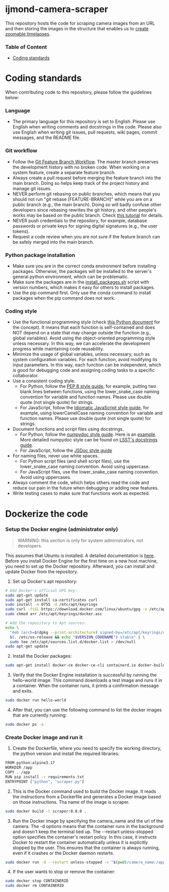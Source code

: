 # ijmond-camera-scraper

This repository hosts the code for scraping camera images from an URL and then storing the images in the structure that enables us to [create zoomable timelapses](https://github.com/CMU-CREATE-Lab/timemachine-creator).

### Table of Content
- [Coding standards](#coding-standards)

# <a name="coding-standards"></a>Coding standards
When contributing code to this repository, please follow the guidelines below:

### Language
- The primary language for this repository is set to English. Please use English when writing comments and docstrings in the code. Please also use English when writing git issues, pull requests, wiki pages, commit messages, and the README file.

### Git workflow
- Follow the [Git Feature Branch Workflow](https://www.atlassian.com/git/tutorials/comparing-workflows/feature-branch-workflow). The master branch preserves the development history with no broken code. When working on a system feature, create a separate feature branch.
- Always create a pull request before merging the feature branch into the main branch. Doing so helps keep track of the project history and manage git issues.
- NEVER perform git rebasing on public branches, which means that you should not run "git rebase [FEATURE-BRANCH]" while you are on a public branch (e.g., the main branch). Doing so will badly confuse other developers since rebasing rewrites the git history, and other people's works may be based on the public branch. Check [this tutorial](https://www.atlassian.com/git/tutorials/merging-vs-rebasing#the-golden-rule-of-rebasing) for details.
- NEVER push credentials to the repository, for example, database passwords or private keys for signing digital signatures (e.g., the user tokens).
- Request a code review when you are not sure if the feature branch can be safely merged into the main branch.

### Python package installation
- Make sure you are in the correct conda environment before installing packages. Otherwise, the packages will be installed to the server's general python environment, which can be problematic.
- Make sure the packages are in the [install_packages.sh](back-end/install_packages.sh) script with version numbers, which makes it easy for others to install packages.
- Use the pip command first. Only use the conda command to install packages when the pip command does not work.

### Coding style
- Use the functional programming style (check [this Python document](https://docs.python.org/3/howto/functional.html) for the concept). It means that each function is self-contained and does NOT depend on a state that may change outside the function (e.g., global variables). Avoid using the object-oriented programming style unless necessary. In this way, we can accelerate the development progress while maintaining code reusability.
- Minimize the usage of global variables, unless necessary, such as system configuration variables. For each function, avoid modifying its input parameters. In this way, each function can be independent, which is good for debugging code and assigning coding tasks to a specific collaborator.
- Use a consistent coding style.
  - For Python, follow the [PEP 8 style guide](https://www.python.org/dev/peps/pep-0008/), for example, putting two blank lines between functions, using the lower_snake_case naming convention for variable and function names. Please use double quote (not single quote) for strings.
  - For JavaScript, follow the [Idiomatic JavaScript style guide](https://github.com/rwaldron/idiomatic.js), for example, using lowerCamelCase naming convention for variable and function names. Please use double quote (not single quote) for strings.
- Document functions and script files using docstrings.
  - For Python, follow the [numpydoc style guide](https://numpydoc.readthedocs.io/en/latest/format.html). Here is an [example](https://numpydoc.readthedocs.io/en/latest/example.html#example). More detailed numpydoc style can be found on [LSST's docstrings guide](https://developer.lsst.io/python/numpydoc.html).
  - For JavaScript, follow the [JSDoc style guide](https://jsdoc.app/index.html)
- For naming files, never use white spaces.
  - For Python script files (and shell script files), use the lower_snake_case naming convention. Avoid using uppercase.
  - For JavaScript files, use the lower_snake_case naming convention. Avoid using uppercases.
- Always comment the code, which helps others read the code and reduce our pain in the future when debugging or adding new features.
- Write testing cases to make sure that functions work as expected.

# <a name="install-conda"></a>Dockerize the code 

### Setup the Docker engine (administrator only)
> WARNING: this section is only for system administrators, not developers.

This assumes that Ubuntu is installed.
A detailed documentation is [here](https://docs.docker.com/engine/install/ubuntu/).
Before you install Docker Engine for the first time on a new host machine, you need to set up the Docker repository. Afterward, you can install and update Docker from the repository.
1. Set up Docker's apt repository:
```sh
# Add Docker's official GPG key:
sudo apt-get update
sudo apt-get install ca-certificates curl
sudo install -m 0755 -d /etc/apt/keyrings
sudo curl -fsSL https://download.docker.com/linux/ubuntu/gpg -o /etc/apt/keyrings/docker.asc
sudo chmod a+r /etc/apt/keyrings/docker.asc

# Add the repository to Apt sources:
echo \
  "deb [arch=$(dpkg --print-architecture) signed-by=/etc/apt/keyrings/docker.asc] https://download.docker.com/linux/ubuntu \
  $(. /etc/os-release && echo "$VERSION_CODENAME") stable" | \
  sudo tee /etc/apt/sources.list.d/docker.list > /dev/null
sudo apt-get update
```
2. Install the Docker packages:
```sh
sudo apt-get install docker-ce docker-ce-cli containerd.io docker-buildx-plugin docker-compose-plugin
```
3. Verify that the Docker Engine installation is successful by running the hello-world image. This command downloads a test image and runs it in a container. When the container runs, it prints a confirmation message and exits.
```sh
sudo docker run hello-world
```
4. After that, you can use the following command to list the docker images that are currently running:
```sh
sudo docker ps -a
```

### Create Docker image and run it
1. Create the Dockerfile, where you need to specify the working directory, the python version and install the required libraries:
```sh
FROM python:alpine3.17
WORKDIR /app
COPY . /app
RUN pip install -r requirements.txt
ENTRYPOINT ["python", "scraper.py"]
```

2. This is the Docker command used to build the Docker image. It reads the instructions from a Dockerfile and generates a Docker image based on those instructions. Tha name of the image is scraper.
```sh
sudo docker build -t scraper:0.0.0 .
```

3. Run the Docker image by specifying the camera_name and the url of the camera. The -d options means that the container runs in the background and doesn't keep the terminal tied up. The --restart unless-stopped option specifies the container's restart policy. In this case, it instructs Docker to restart the container automatically unless it is explicitly stopped by the user. This ensures that the container is always running, even if it crashes or the Docker daemon restarts.
```sh
sudo docker run -d --restart unless-stopped -v "$(pwd)/camera_name:/app/camera_name" scraper:0.0.0 'http://username:password@root:port/image.jpg' camera_name
```

4. If the user wants to stop or remove the container:
```sh
sudo docker stop CONTAINERID
sudo docker rm CONTAINERID
```
